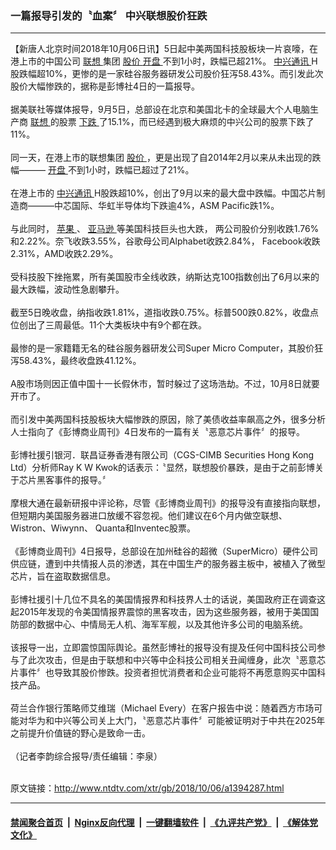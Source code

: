 ### 一篇报导引发的〝血案〞 中兴联想股价狂跌
------------------------

<div class="wysiwyg">
 【新唐人北京时间2018年10月06日讯】5日起中美两国科技股板块一片哀嚎，在港上市的中国公司
 <a href="http://www.ntdtv.com/xtr/gb/articlelistbytag_联想.html" target="_blank">
  联想
 </a>
 集团
 <a href="http://www.ntdtv.com/xtr/gb/articlelistbytag_股价.html" target="_blank">
  股价
 </a>
 <a href="http://www.ntdtv.com/xtr/gb/articlelistbytag_开盘.html" target="_blank">
  开盘
 </a>
 不到1小时，跌幅已超21%。
 <a href="http://www.ntdtv.com/xtr/gb/articlelistbytag_中兴通讯.html" target="_blank">
  中兴通讯
 </a>
 H股跌幅超10%，更惨的是一家硅谷服务器研发公司股价狂泻58.43%。而引发此次股价大幅惨跌的，据称是彭博社4日的一篇报导。
 <br/>
 <br/>
 据美联社等媒体报导，9月5日，总部设在北京和美国北卡的全球最大个人电脑生产商
 <a href="http://www.ntdtv.com/xtr/gb/articlelistbytag_联想.html" target="_blank">
  联想
 </a>
 的股票
 <a href="http://www.ntdtv.com/xtr/gb/articlelistbytag_下跌.html" target="_blank">
  下跌
 </a>
 了15.1%，而已经遇到极大麻烦的中兴公司的股票下跌了11%。
 <br/>
 <br/>
 同一天，在港上市的联想集团
 <a href="http://www.ntdtv.com/xtr/gb/articlelistbytag_股价.html" target="_blank">
  股价
 </a>
 ，更是出现了自2014年2月以来从未出现的跌幅———
 <a href="http://www.ntdtv.com/xtr/gb/articlelistbytag_开盘.html" target="_blank">
  开盘
 </a>
 不到1小时，跌幅已超过了21%。
 <br/>
 <br/>
 在港上市的
 <a href="http://www.ntdtv.com/xtr/gb/articlelistbytag_中兴通讯.html" target="_blank">
  中兴通讯
 </a>
 H股跌超10%，创出了9月以来的最大盘中跌幅。中国芯片制造商———中芯国际、华虹半导体均下跌逾4%，ASM Pacific跌1%。
 <br/>
 <br/>
 与此同时，
 <a href="http://www.ntdtv.com/xtr/gb/articlelistbytag_苹果.html" target="_blank">
  苹果
 </a>
 、
 <a href="http://www.ntdtv.com/xtr/gb/articlelistbytag_亚马逊.html" target="_blank">
  亚马逊
 </a>
 等美国科技巨头也大跌， 两公司股价分别收跌1.76%和2.22%。奈飞收跌3.55%，谷歌母公司Alphabet收跌2.84%， Facebook收跌2.31%，AMD收跌2.29%。
 <br/>
 <br/>
 受科技股下挫拖累，所有美国股市全线收跌，纳斯达克100指数创出了6月以来的最大跌幅，波动性急剧攀升。
 <br/>
 <br/>
 截至5日晚收盘，纳指收跌1.81%，道指收跌0.75%。标普500跌0.82%，收盘点位创出了三周最低。11个大类板块中有9个都在跌。
 <br/>
 <br/>
 最惨的是一家籍籍无名的硅谷服务器研发公司Super Micro Computer，其股价狂泻58.43%，最终收盘跌41.12%。
 <br/>
 <br/>
 A股市场则因正值中国十一长假休市，暂时躲过了这场浩劫。不过，10月8日就要开市了。
 <br/>
 <br/>
 而引发中美两国科技股板块大幅惨跌的原因，除了美债收益率飙高之外，很多分析人士指向了《彭博商业周刊》4日发布的一篇有关〝恶意芯片事件〞的报导。
 <br/>
 <br/>
 彭博社援引银河．联昌证券香港有限公司（CGS-CIMB Securities Hong Kong Ltd）分析师Ray K W Kwok的话表示：〝显然，联想股价暴跌，是由于之前彭博关于芯片黑客事件的报导。〞
 <br/>
 <br/>
 摩根大通在最新研报中评论称，尽管《彭博商业周刊》的报导没有直接指向联想，但短期内美国服务器进口放缓不容忽视。他们建议在6个月内做空联想、Wistron、Wiwynn、 Quanta和Inventec股票。
 <br/>
 <br/>
 《彭博商业周刊》4日报导，总部设在加州硅谷的超微（SuperMicro）硬件公司供应链，遭到中共情报人员的渗透，其在中国生产的服务器主板中，被植入了微型芯片，旨在盗取数据信息。
 <br/>
 <br/>
 彭博社援引十几位不具名的美国情报界和科技界人士的话说，美国政府正在调查这起2015年发现的令美国情报界震惊的黑客攻击，因为这些服务器，被用于美国国防部的数据中心、中情局无人机、海军军舰，以及其他许多公司的电脑系统。
 <br/>
 <br/>
 该报导一出，立即震惊国际舆论。虽然彭博社的报导没有提及任何中国科技公司参与了此次攻击，但是由于联想和中兴等中企科技公司相关丑闻缠身，此次〝恶意芯片事件〞也导致其股价惨跌。投资者担忧消费者和企业可能将不再愿意购买中国科技产品。
 <br/>
 <br/>
 荷兰合作银行策略师艾维瑞（Michael Every）在客户报告中说：随着西方市场可能对华为和中兴等公司关上大门，〝恶意芯片事件〞可能被证明对于中共在2025年之前提升价值链的野心是致命一击。
 <br/>
 <br/>
 （记者李韵综合报导/责任编辑：李泉）
</div>

<br/>原文链接：http://www.ntdtv.com/xtr/gb/2018/10/06/a1394287.html


------------------------
#### [禁闻聚合首页](https://github.com/gfw-breaker/banned-news/blob/master/README.md) &nbsp;|&nbsp; [Nginx反向代理](https://github.com/gfw-breaker/open-proxy/blob/master/README.md) &nbsp;|&nbsp; [一键翻墙软件](https://github.com/gfw-breaker/nogfw/blob/master/README.md) &nbsp;|&nbsp; [《九评共产党》](https://github.com/gfw-breaker/9ping.md/blob/master/README.md#九评之一评共产党是什么) &nbsp;|&nbsp; [《解体党文化》](https://github.com/gfw-breaker/jtdwh.md/blob/master/README.md#绪论)